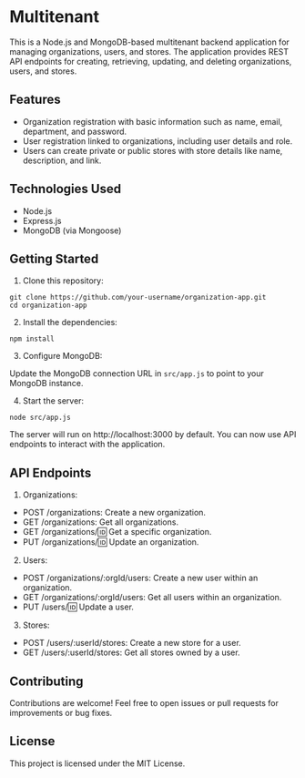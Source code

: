 # Multitenant
 
This is a Node.js and MongoDB-based multitenant backend application for managing organizations, users, and stores. The application provides REST API endpoints for creating, retrieving, updating, and deleting organizations, users, and stores.

## Features
- Organization registration with basic information such as name, email, department, and password.
- User registration linked to organizations, including user details and role.
- Users can create private or public stores with store details like name, description, and link.

## Technologies Used
- Node.js
- Express.js
- MongoDB (via Mongoose)
  
## Getting Started
1. Clone this repository:

```
git clone https://github.com/your-username/organization-app.git
cd organization-app
```

2. Install the dependencies:
```
npm install
```
3. Configure MongoDB:

Update the MongoDB connection URL in `src/app.js` to point to your MongoDB instance.

4. Start the server:
```
node src/app.js
```
The server will run on http://localhost:3000 by default. You can now use API endpoints to interact with the application.

## API Endpoints
1. Organizations:

- POST /organizations: Create a new organization.
- GET /organizations: Get all organizations.
- GET /organizations/:id: Get a specific organization.
- PUT /organizations/:id: Update an organization.
  
2. Users:

- POST /organizations/:orgId/users: Create a new user within an organization.
- GET /organizations/:orgId/users: Get all users within an organization.
- PUT /users/:id: Update a user.

3. Stores:

- POST /users/:userId/stores: Create a new store for a user.
- GET /users/:userId/stores: Get all stores owned by a user.

## Contributing
Contributions are welcome! Feel free to open issues or pull requests for improvements or bug fixes.

## License
This project is licensed under the MIT License.
